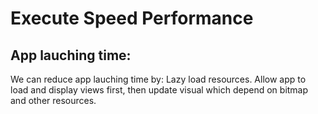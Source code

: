 # Execute Speed Performance

## App lauching time:

We can reduce app lauching time by: Lazy load resources. Allow app to load and display views first, then update visual which depend on bitmap and other resources.